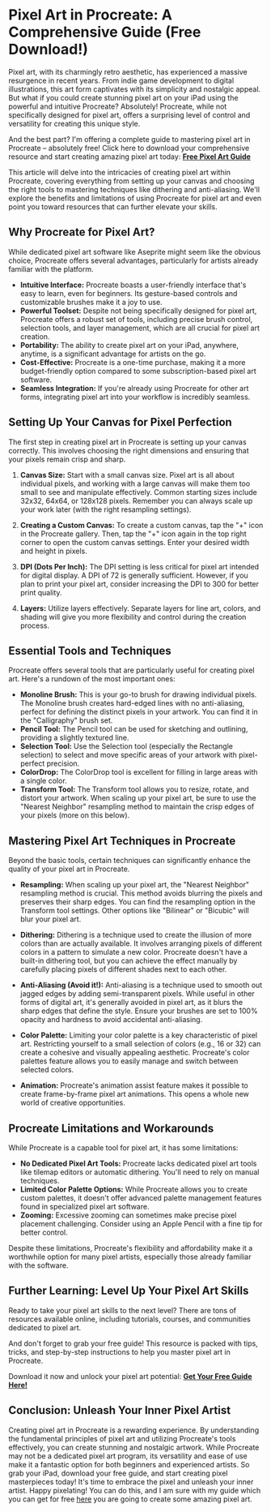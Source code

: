# Pixel Art in Procreate: A Comprehensive Guide (Free Download!)

Pixel art, with its charmingly retro aesthetic, has experienced a massive resurgence in recent years. From indie game development to digital illustrations, this art form captivates with its simplicity and nostalgic appeal. But what if you could create stunning pixel art on your iPad using the powerful and intuitive Procreate? Absolutely! Procreate, while not specifically designed for pixel art, offers a surprising level of control and versatility for creating this unique style.

And the best part? I'm offering a complete guide to mastering pixel art in Procreate – absolutely free! Click here to download your comprehensive resource and start creating amazing pixel art today: [**Free Pixel Art Guide**](https://udemywork.com/pixel-art-in-procreate)

This article will delve into the intricacies of creating pixel art within Procreate, covering everything from setting up your canvas and choosing the right tools to mastering techniques like dithering and anti-aliasing. We'll explore the benefits and limitations of using Procreate for pixel art and even point you toward resources that can further elevate your skills.

## Why Procreate for Pixel Art?

While dedicated pixel art software like Aseprite might seem like the obvious choice, Procreate offers several advantages, particularly for artists already familiar with the platform.

*   **Intuitive Interface:** Procreate boasts a user-friendly interface that's easy to learn, even for beginners. Its gesture-based controls and customizable brushes make it a joy to use.
*   **Powerful Toolset:** Despite not being specifically designed for pixel art, Procreate offers a robust set of tools, including precise brush control, selection tools, and layer management, which are all crucial for pixel art creation.
*   **Portability:** The ability to create pixel art on your iPad, anywhere, anytime, is a significant advantage for artists on the go.
*   **Cost-Effective:** Procreate is a one-time purchase, making it a more budget-friendly option compared to some subscription-based pixel art software.
*   **Seamless Integration:** If you're already using Procreate for other art forms, integrating pixel art into your workflow is incredibly seamless.

## Setting Up Your Canvas for Pixel Perfection

The first step in creating pixel art in Procreate is setting up your canvas correctly. This involves choosing the right dimensions and ensuring that your pixels remain crisp and sharp.

1.  **Canvas Size:** Start with a small canvas size. Pixel art is all about individual pixels, and working with a large canvas will make them too small to see and manipulate effectively. Common starting sizes include 32x32, 64x64, or 128x128 pixels. Remember you can always scale up your work later (with the right resampling settings).

2.  **Creating a Custom Canvas:** To create a custom canvas, tap the "+" icon in the Procreate gallery. Then, tap the "+" icon again in the top right corner to open the custom canvas settings. Enter your desired width and height in pixels.

3.  **DPI (Dots Per Inch):** The DPI setting is less critical for pixel art intended for digital display. A DPI of 72 is generally sufficient. However, if you plan to print your pixel art, consider increasing the DPI to 300 for better print quality.

4.  **Layers:** Utilize layers effectively. Separate layers for line art, colors, and shading will give you more flexibility and control during the creation process.

## Essential Tools and Techniques

Procreate offers several tools that are particularly useful for creating pixel art. Here's a rundown of the most important ones:

*   **Monoline Brush:** This is your go-to brush for drawing individual pixels. The Monoline brush creates hard-edged lines with no anti-aliasing, perfect for defining the distinct pixels in your artwork. You can find it in the "Calligraphy" brush set.
*   **Pencil Tool:** The Pencil tool can be used for sketching and outlining, providing a slightly textured line.
*   **Selection Tool:** Use the Selection tool (especially the Rectangle selection) to select and move specific areas of your artwork with pixel-perfect precision.
*   **ColorDrop:** The ColorDrop tool is excellent for filling in large areas with a single color.
*   **Transform Tool:** The Transform tool allows you to resize, rotate, and distort your artwork. When scaling up your pixel art, be sure to use the "Nearest Neighbor" resampling method to maintain the crisp edges of your pixels (more on this below).

## Mastering Pixel Art Techniques in Procreate

Beyond the basic tools, certain techniques can significantly enhance the quality of your pixel art in Procreate.

*   **Resampling:** When scaling up your pixel art, the "Nearest Neighbor" resampling method is crucial. This method avoids blurring the pixels and preserves their sharp edges. You can find the resampling option in the Transform tool settings. Other options like "Bilinear" or "Bicubic" will blur your pixel art.

*   **Dithering:** Dithering is a technique used to create the illusion of more colors than are actually available. It involves arranging pixels of different colors in a pattern to simulate a new color. Procreate doesn't have a built-in dithering tool, but you can achieve the effect manually by carefully placing pixels of different shades next to each other.

*   **Anti-Aliasing (Avoid it!):** Anti-aliasing is a technique used to smooth out jagged edges by adding semi-transparent pixels. While useful in other forms of digital art, it's generally avoided in pixel art, as it blurs the sharp edges that define the style. Ensure your brushes are set to 100% opacity and hardness to avoid accidental anti-aliasing.

*   **Color Palette:** Limiting your color palette is a key characteristic of pixel art. Restricting yourself to a small selection of colors (e.g., 16 or 32) can create a cohesive and visually appealing aesthetic. Procreate's color palettes feature allows you to easily manage and switch between selected colors.

*   **Animation:** Procreate's animation assist feature makes it possible to create frame-by-frame pixel art animations. This opens a whole new world of creative opportunities.

## Procreate Limitations and Workarounds

While Procreate is a capable tool for pixel art, it has some limitations:

*   **No Dedicated Pixel Art Tools:** Procreate lacks dedicated pixel art tools like tilemap editors or automatic dithering. You'll need to rely on manual techniques.
*   **Limited Color Palette Options:** While Procreate allows you to create custom palettes, it doesn't offer advanced palette management features found in specialized pixel art software.
*   **Zooming:** Excessive zooming can sometimes make precise pixel placement challenging. Consider using an Apple Pencil with a fine tip for better control.

Despite these limitations, Procreate's flexibility and affordability make it a worthwhile option for many pixel artists, especially those already familiar with the software.

## Further Learning: Level Up Your Pixel Art Skills

Ready to take your pixel art skills to the next level? There are tons of resources available online, including tutorials, courses, and communities dedicated to pixel art.

And don't forget to grab your free guide! This resource is packed with tips, tricks, and step-by-step instructions to help you master pixel art in Procreate.

Download it now and unlock your pixel art potential: [**Get Your Free Guide Here!**](https://udemywork.com/pixel-art-in-procreate)

## Conclusion: Unleash Your Inner Pixel Artist

Creating pixel art in Procreate is a rewarding experience. By understanding the fundamental principles of pixel art and utilizing Procreate's tools effectively, you can create stunning and nostalgic artwork. While Procreate may not be a dedicated pixel art program, its versatility and ease of use make it a fantastic option for both beginners and experienced artists. So grab your iPad, download your free guide, and start creating pixel masterpieces today! It's time to embrace the pixel and unleash your inner artist. Happy pixelating! You can do this, and I am sure with my guide which you can get for free [here](https://udemywork.com/pixel-art-in-procreate) you are going to create some amazing pixel art.
